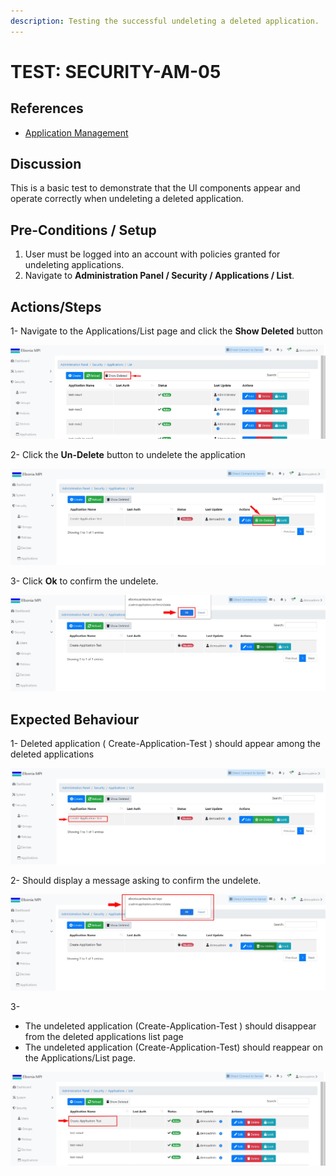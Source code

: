 ```yaml
---
description: Testing the successful undeleting a deleted application.
---
```


# TEST: SECURITY-AM-05

## References

* [Application Management](broken-reference)

## Discussion

This is a basic test to demonstrate that the UI components appear and operate correctly when undeleting  a deleted application.

## Pre-Conditions / Setup

1. User must be logged into an account with policies granted for undeleting applications.
2. Navigate to **Administration Panel / Security / Applications / List**.

## Actions/Steps

1- Navigate to the Applications/List page and click the **Show Deleted** button

![](<../../../../../../../../../.gitbook/assets/17 (1).jpg>)

2- Click the **Un-Delete** button to undelete the application

![](../../../../../../../../../.gitbook/assets/18-1.jpg)

3- Click  **Ok** to confirm the undelete.

![](../../../../../../../../../.gitbook/assets/18-3.jpg)

## Expected Behaviour

1- Deleted application ( Create-Application-Test ) should appear among the deleted applications

![](../../../../../../../../../.gitbook/assets/18.jpg)

2- Should display a message asking to confirm the undelete.

![](../../../../../../../../../.gitbook/assets/18-2.jpg)

3-

* The undeleted application (Create-Application-Test ) should disappear from the deleted applications list page&#x20;
* The undeleted application (Create-Application-Test) should reappear on the Applications/List page.

![](../../../../../../../../../.gitbook/assets/18-4.jpg)
